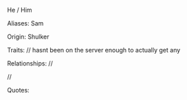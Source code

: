 He / Him

Aliases:
 Sam
 
Origin: Shulker

Traits:
 // hasnt been on the server enough to actually get any
 
Relationships:
 // 
 
 // 

Quotes:
